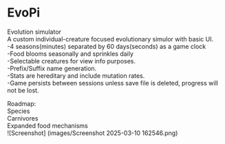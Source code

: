 # EvoPi
Evolution simulator<br> 
  A custom individual-creature focused evolutionary simulor with basic UI. <br>
    -4 seasons(minutes) separated by 60 days(seconds) as a game clock<br>
    -Food blooms seasonally and sprinkles daily<br>
    -Selectable creatures for view info purposes.<br>
    -Prefix/Suffix name generation.<br>
    -Stats are hereditary and include mutation rates.<br>
    -Game persists between sessions unless save file is deleted, progress will not be lost.<br>

Roadmap:<br>
Species<br>
Carnivores<br>
Expanded food mechanisms<br>
![Screenshot] (images/Screenshot 2025-03-10 162546.png)